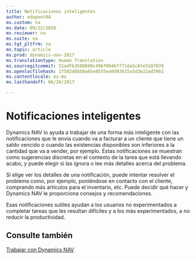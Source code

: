 ```yaml
---
title: Notificaciones inteligentes
author: edupont04
ms.custom: na
ms.date: 09/22/2016
ms.reviewer: na
ms.suite: na
ms.tgt_pltfrm: na
ms.topic: article
ms.prod: dynamics-nav-2017
ms.translationtype: Human Translation
ms.sourcegitcommit: 51adfb3588099c496f0946ff71da5c6fe518f070
ms.openlocfilehash: 1f582d6bb0a65e8555ea0d93625a5d3e22ad39b1
ms.contentlocale: es-mx
ms.lasthandoff: 06/26/2017

---
```


# <a name="smart-notifications"></a>Notificaciones inteligentes
Dynamics NAV lo ayuda a trabajar de una forma más inteligente con las notificaciones que le envía cuando va a facturar a un cliente que tiene un saldo vencido o cuando las existencias disponibles son inferiores a la cantidad que va a vender, por ejemplo. Estas notificaciones se muestran como sugerencias discretas en el contexto de la tarea que está llevando acabo, y puede elegir si las ignora o lee más detalles acerca del problema.  

Si elige ver los detalles de una notificación, puede intentar resolver el problema como, por ejemplo, poniéndose en contacto con el cliente, comprando más artículos para el inventario, etc. Puede decidir qué hacer y Dynamics NAV le proporciona consejos y recomendaciones.  

Esas notificaciones sutiles ayudan a los usuarios no experimentados a completar tareas que les resultan difíciles y a los más experimentados, a no reducir la productividad.

## <a name="see-also"></a>Consulte también
[Trabajar con Dynamics NAV](ui-work-product.md)

